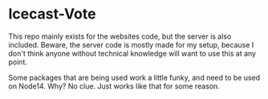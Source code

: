# Icecast-Vote

This repo mainly exists for the websites code, but the server is also included. Beware, the server code is mostly made for my setup, because I don't think anyone without technical knowledge will want to use this at any point. 

Some packages that are being used work a little funky, and need to be used on Node14. Why? No clue. Just works like that for some reason.